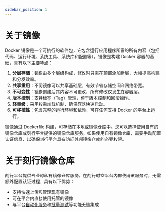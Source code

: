 ```yaml
---
sidebar_position: 1
---
```


# 关于镜像

Docker 镜像是一个可执行的软件包，它包含运行应用程序所需的所有内容（包括代码、运行环境、系统工具、系统库和配置等）。镜像是构建 Docker 容器的基础，具有以下主要特点：

1. **分层存储**：镜像由多个层级构成，修改时只需在顶部添加新层，大幅提高构建和分发效率。
2. **共享重用**：不同镜像可以共享基础层，有效节省存储空间和网络带宽。
3. **不可变性**：镜像创建后其内容不可更改，所有修改仅发生在容器层。
4. **版本控制**：支持标签（Tag）管理，便于版本控制和回滚操作。
5. **轻量级**：采用按需加载机制，确保容器快速启动。
6. **可移植性**：包含完整的运行环境和依赖，可在任何支持 Docker 的平台上运行。

镜像通过 Dockerfile 构建，可存储在本地或镜像仓库中。您可以选择使用自有的镜像仓库或刻行平台提供的镜像仓库服务。如果使用自有镜像仓库，需要手动配置认证信息，以确保刻行平台具有访问外部镜像仓库的必要权限。

# 关于刻行镜像仓库

刻行平台提供专业的私有镜像仓库服务。在刻行时空平台内部使用该服务时，无需额外配置认证过程，具有以下优势：

- 支持快速上传和管理现有镜像
- 可在平台内直接使用托管的镜像
- 与平台[自动化服务](../workflow/action/1-quickstart.md)和[批量测试](../sim-and-tests/regression/1-intro.md)等功能无缝集成
